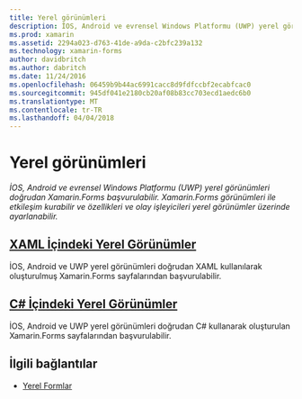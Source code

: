 ```yaml
---
title: Yerel görünümleri
description: İOS, Android ve evrensel Windows Platformu (UWP) yerel görünümleri doğrudan Xamarin.Forms başvurulabilir. Xamarin.Forms görünümleri ile etkileşim kurabilir ve özellikleri ve olay işleyicileri yerel görünümler üzerinde ayarlanabilir.
ms.prod: xamarin
ms.assetid: 2294a023-d763-41de-a9da-c2bfc239a132
ms.technology: xamarin-forms
author: davidbritch
ms.author: dabritch
ms.date: 11/24/2016
ms.openlocfilehash: 06459b9b44ac6991cacc8d9fdfccbf2ecabfcac0
ms.sourcegitcommit: 945df041e2180cb20af08b83cc703ecd1aedc6b0
ms.translationtype: MT
ms.contentlocale: tr-TR
ms.lasthandoff: 04/04/2018
---
```

# <a name="native-views"></a>Yerel görünümleri

_İOS, Android ve evrensel Windows Platformu (UWP) yerel görünümleri doğrudan Xamarin.Forms başvurulabilir. Xamarin.Forms görünümleri ile etkileşim kurabilir ve özellikleri ve olay işleyicileri yerel görünümler üzerinde ayarlanabilir._

## <a name="native-views-in-xamlxamlmd"></a>[XAML İçindeki Yerel Görünümler](xaml.md)

İOS, Android ve UWP yerel görünümleri doğrudan XAML kullanılarak oluşturulmuş Xamarin.Forms sayfalarından başvurulabilir.

## <a name="native-views-in-ccodemd"></a>[C# İçindeki Yerel Görünümler](code.md)

İOS, Android ve UWP yerel görünümleri doğrudan C# kullanarak oluşturulan Xamarin.Forms sayfalarından başvurulabilir.


## <a name="related-links"></a>İlgili bağlantılar

- [Yerel Formlar](~/xamarin-forms/platform/native-forms.md)
